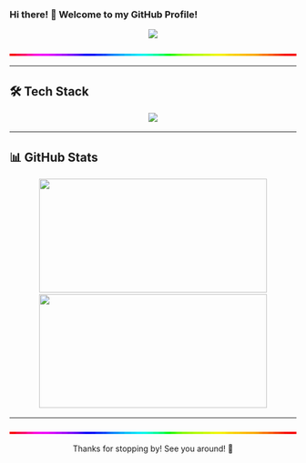 ### Hi there! 👋 Welcome to my GitHub Profile!

<p align="center">
<img src="https://c.tenor.com/zyh9YnJR5P8AAAAC/shintaro-kisaragi-anime-boy.gif" width=640>
</p>

<p align="center">
<img src="https://github.com/kangrio/kangrio/blob/main/assets/line.gif" width=640>
</p>

---

## 🛠️ Tech Stack

<p align="center">
<img src="https://skillicons.dev/icons?i=python,php,java,cpp,kotlin,html,css,js,androidstudio,arduino,react,nodejs,git,github" />
</p>

---

## 📊 GitHub Stats

<p align="center">
<img src="https://github-readme-stats.vercel.app/api?username=kangrio&show_icons=true&include_all_commits=true&theme=tokyonight" width=400 height=200/>
<img src="https://github-readme-stats.vercel.app/api/top-langs/?username=kangrio&layout=compact&theme=tokyonight" width=400 height=200/>
</p>


---

<p align="center">
<img src="https://github.com/kangrio/kangrio/blob/main/assets/line.gif" width=640>
</p>

<p align="center">Thanks for stopping by! See you around! 🚀</p>
